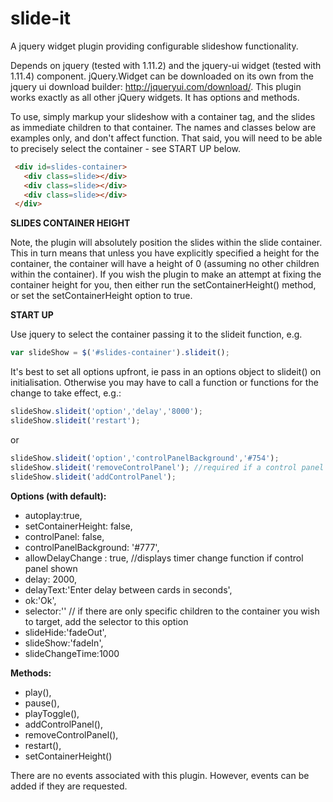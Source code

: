 # slide-it
A jquery widget plugin providing configurable slideshow functionality.

Depends on jquery (tested with 1.11.2) and the jquery-ui widget (tested with 1.11.4) component. jQuery.Widget can be downloaded on its own from the jquery ui download builder: http://jqueryui.com/download/. This plugin works exactly as all other jQuery widgets. It has options and methods.

To use, simply markup your slideshow with a container tag, and the slides as immediate children to that container. The names and classes below are examples only, and don't affect function. That said, you will need to be able to precisely select the container - see START UP below.

```HTML
 <div id=slides-container>
   <div class=slide></div>
   <div class=slide></div>
   <div class=slide></div>
 </div> 
```

**SLIDES CONTAINER HEIGHT**

Note, the plugin will absolutely position the slides within the slide container. This in turn means that unless you have explicitly specified a height for the container, the container will have a height of 0 (assuming no other children within the container). If you wish the plugin to make an attempt at fixing the container height for you, then either run the setContainerHeight() method, or set the setContainerHeight option to true.
 
**START UP**

 Use jquery to select the container passing it to the slideit function, e.g. 
 
 ```JavaScript
 var slideShow = $('#slides-container').slideit();
```

It's best to set all options upfront, ie pass in an options object to slideit() on initialisation. Otherwise you may have to call a function or functions for the change to take effect, e.g.:

```JavaScript
slideShow.slideit('option','delay','8000');
slideShow.slideit('restart');
```

or

```JavaScript
slideShow.slideit('option','controlPanelBackground','#754');
slideShow.slideit('removeControlPanel'); //required if a control panel was already available
slideShow.slideit('addControlPanel');
```

**Options (with default):**
  * autoplay:true,
  * setContainerHeight: false,
  * controlPanel: false,
  * controlPanelBackground: '#777',
  * allowDelayChange : true, //displays timer change function if control panel shown
  * delay: 2000,
  * delayText:'Enter delay between cards in seconds',
  * ok:'Ok',
  * selector:'' // if there are only specific children to the container you wish to target, add the selector to this option
  * slideHide:'fadeOut',
  * slideShow:'fadeIn',
  * slideChangeTime:1000
  
**Methods:**
  * play(),
  * pause(),
  * playToggle(),
  * addControlPanel(),
  * removeControlPanel(),
  * restart(),
  * setContainerHeight()
  
There are no events associated with this plugin. However, events can be added if they are requested.
